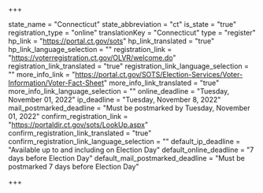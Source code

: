 +++

state_name = "Connecticut"
state_abbreviation = "ct"
is_state = "true"
registration_type = "online"
translationKey = "Connecticut"
type = "register"
hp_link = "https://portal.ct.gov/sots"
hp_link_translated = "true"
hp_link_language_selection = ""
registration_link = "https://voterregistration.ct.gov/OLVR/welcome.do"
registration_link_translated = "true"
registration_link_language_selection = ""
more_info_link = "https://portal.ct.gov/SOTS/Election-Services/Voter-Information/Voter-Fact-Sheet"
more_info_link_translated = "true"
more_info_link_language_selection = ""
online_deadline = "Tuesday, November 01, 2022"
ip_deadline = "Tuesday, November 8, 2022"
mail_postmarked_deadline = "Must be postmarked by Tuesday, November 01, 2022"
confirm_registration_link = "https://portaldir.ct.gov/sots/LookUp.aspx"
confirm_registration_link_translated = "true"
confirm_registration_link_language_selection = ""
default_ip_deadline = "Available up to and including on Election Day"
default_online_deadline = "7 days before Election Day"
default_mail_postmarked_deadline = "Must be postmarked 7 days before Election Day"

+++